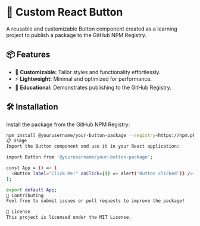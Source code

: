 # 🚀 Custom React Button  

A reusable and customizable Button component created as a learning project to publish a package to the GitHub NPM Registry.  

## 📦 Features  
- 🔧 **Customizable:** Tailor styles and functionality effortlessly.  
- ⚡ **Lightweight:** Minimal and optimized for performance.  
- 📜 **Educational:** Demonstrates publishing to the GitHub Registry.

## 🛠️ Installation  

Install the package from the GitHub NPM Registry:  
```bash
npm install @yourusername/your-button-package --registry=https://npm.pkg.github.com
📋 Usage
Import the Button component and use it in your React application:

import Button from '@yourusername/your-button-package';

const App = () => (
  <Button label="Click Me!" onClick={() => alert('Button clicked')} />
);

export default App;
🌟 Contributing
Feel free to submit issues or pull requests to improve the package!

📄 License
This project is licensed under the MIT License.

